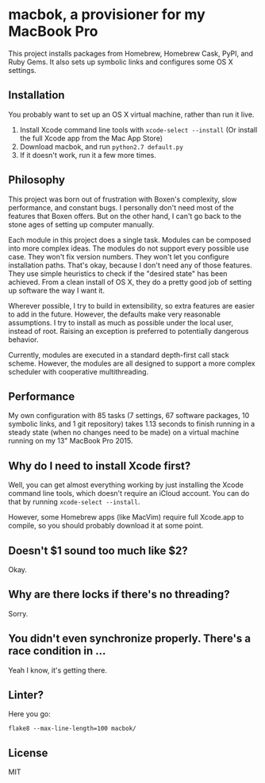 # macbok, a provisioner for my MacBook Pro

This project installs packages from Homebrew, Homebrew Cask, PyPI, and Ruby Gems. It also sets up
symbolic links and configures some OS X settings.

## Installation

You probably want to set up an OS X virtual machine, rather than run it live.

1. Install Xcode command line tools with `xcode-select --install` (Or install the full Xcode app from the Mac App Store)
2. Download macbok, and run `python2.7 default.py`
3. If it doesn't work, run it a few more times.

## Philosophy

This project was born out of frustration with Boxen's complexity, slow performance, and constant bugs. I personally don't need most of the features that Boxen offers. But on the other hand, I can't go back to the stone ages of setting up computer manually.

Each module in this project does a single task. Modules can be composed into more complex ideas.
The modules do not support every possible use case. They won't fix version numbers. They won't let
you configure installation paths. That's okay, because I don't need any of those features. They use
simple heuristics to check if the "desired state" has been achieved. From a clean install of OS X,
they do a pretty good job of setting up software the way I want it.

Wherever possible, I try to build in extensibility, so extra features are easier to add in the
future. However, the defaults make very reasonable assumptions. I try to install as much as possible
under the local user, instead of root. Raising an exception is preferred to potentially dangerous
behavior.

Currently, modules are executed in a standard depth-first call stack scheme. However, the modules
are all designed to support a more complex scheduler with cooperative multithreading.

## Performance

My own configuration with 85 tasks (7 settings, 67 software packages, 10 symbolic links, and 1 git
repository) takes 1.13 seconds to finish running in a steady state (when no changes need to be
made) on a virtual machine running on my 13" MacBook Pro 2015.

## Why do I need to install Xcode first?

Well, you can get almost everything working by just installing the Xcode command line tools, which
doesn't require an iCloud account. You can do that by running `xcode-select --install`.

However, some Homebrew apps (like MacVim) require full Xcode.app to compile, so you should probably
download it at some point.

## Doesn't $1 sound too much like $2?

Okay.

## Why are there locks if there's no threading?

Sorry.

## You didn't even synchronize properly. There's a race condition in ...

Yeah I know, it's getting there.

## Linter?

Here you go:

```shell
flake8 --max-line-length=100 macbok/
```

## License

MIT
